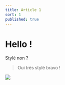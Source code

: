 ```yaml
---
title: Article 1
sort: 1
published: true
---
```

# Hello !

Stylé non ?

> Oui très stylé bravo !

![](/uploads/image-1.jpg)